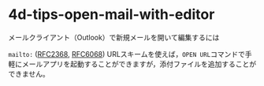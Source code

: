 # 4d-tips-open-mail-with-editor
メールクライアント（Outlook）で新規メールを開いて編集するには

`mailto:` ([RFC2368](https://www.ietf.org/rfc/rfc2368.txt), [RFC6068](https://www.rfc-editor.org/rfc/rfc6068)) URLスキームを使えば，`OPEN URL`コマンドで手軽にメールアプリを起動することができますが，添付ファイルを追加することができません。

